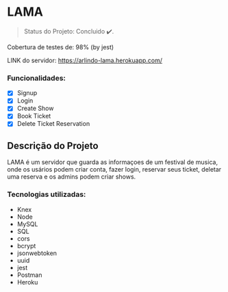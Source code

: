 # LAMA 

> Status do Projeto: Concluido :heavy_check_mark:.

Cobertura de testes de: 98% (by jest)

LINK  do servidor: https://arlindo-lama.herokuapp.com/

### Funcionalidades:

- [x] Signup
- [x] Login
- [x] Create Show
- [x] Book Ticket
- [x] Delete Ticket Reservation

## Descrição do Projeto
<p> LAMA é um servidor que guarda as informaçoes de um festival de musica, onde os usários podem criar conta, fazer login, reservar seus ticket, deletar uma reserva e os admins podem criar shows. </p>

### Tecnologias utilizadas:

- Knex
- Node
- MySQL
- SQL
- cors
- bcrypt
- jsonwebtoken
- uuid
- jest
- Postman
- Heroku
